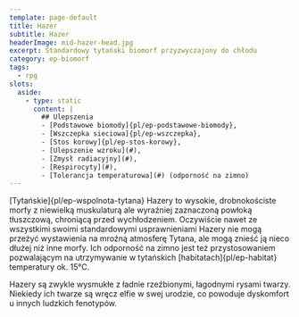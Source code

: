 ```yaml
---
template: page-default
title: Hazer
subtitle: Hazer
headerImage: mid-hazer-head.jpg
excerpt: Standardowy tytański biomorf przyzwyczajony do chłodu
category: ep-biomorf
tags:
  - rpg
slots:
  aside:
    - type: static
      content: |
        ## Ulepszenia
        - [Podstawowe biomody]{pl/ep-podstawowe-biomody}, 
        - [Wszczepka sieciowa]{pl/ep-wszczepka}, 
        - [Stos korowy]{pl/ep-stos-korowy}, 
        - [Ulepszenie wzroku](#), 
        - [Zmysł radiacyjny](#), 
        - [Respirocyty](#), 
        - [Tolerancja temperaturowa](#) (odporność na zimno)
---
```

[Tytańskie]{pl/ep-wspolnota-tytana} Hazery to wysokie, drobnokościste morfy z niewielką muskulaturą ale wyraźniej zaznaczoną powłoką tłuszczową, chroniącą przed wychłodzeniem. Oczywiście nawet ze wszystkimi swoimi standardowymi usprawnieniami Hazery nie mogą przeżyć wystawienia na mroźną atmosferę Tytana, ale mogą znieść ją nieco dłużej niż inne morfy. Ich odporność na zimno jest też przystosowaniem pozwalającym na utrzymywanie w tytańskich [habitatach]{pl/ep-habitat} temperatury ok. 15°C.

Hazery są zwykle wysmukłe z ładnie rzeźbionymi, łagodnymi rysami twarzy. Niekiedy ich twarze są wręcz elfie w swej urodzie, co powoduje dyskomfort u innych ludzkich fenotypów.